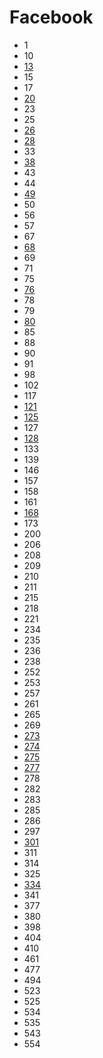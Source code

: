 # Facebook

- 1
- 10
- [13](../solutions/13.md)
- 15
- 17
- [20](../solutions/20.md)
- 23
- 25
- [26](../solutions/26.md)
- [28](../solutions/28.md)
- 33
- [38](../solutions/38.md)
- 43
- 44
- [49](../solutions/49.md)
- 50
- 56
- 57
- 67
- [68](../solutions/68.md)
- 69
- 71
- 75
- [76](../solutions/76.md)
- 78
- 79
- [80](../solutions/80.md)
- 85
- 88
- 90
- 91
- 98
- 102
- 117
- [121](../solutions/121.md)
- [125](../solutions/125.md)
- 127
- [128](../solutions/128.md)
- 133
- 139
- 146
- 157
- 158
- 161
- [168](../solutions/168.md)
- 173
- 200
- 206
- 208
- 209
- 210
- 211
- 215
- 218
- 221
- 234
- 235
- 236
- 238
- 252
- 253
- 257
- 261
- 265
- 269
- [273](../solutions/273.md)
- [274](../solutions/274.md)
- [275](../solutions/275.md)
- [277](../solutions/277.md)
- 278
- 282
- 283
- 285
- 286
- 297
- [301](../solutions/301.md)
- 311
- 314
- 325
- [334](../solutions/334.md)
- 341
- 377
- 380
- 398
- 404
- 410
- 461
- 477
- 494
- 523
- 525
- 534
- 535
- 543
- 554